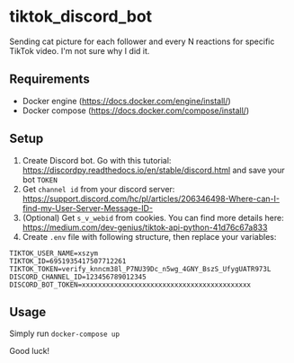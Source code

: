# tiktok_discord_bot
Sending cat picture for each follower and every N reactions for specific TikTok video. I'm not sure why I did it. 

## Requirements
- Docker engine (https://docs.docker.com/engine/install/)
- Docker compose (https://docs.docker.com/compose/install/)

## Setup
1. Create Discord bot. Go with this tutorial: https://discordpy.readthedocs.io/en/stable/discord.html and save your bot `TOKEN`
2. Get `channel id` from your discord server: https://support.discord.com/hc/pl/articles/206346498-Where-can-I-find-my-User-Server-Message-ID-
3. (Optional) Get `s_v_webid` from cookies. You can find more details here: https://medium.com/dev-genius/tiktok-api-python-41d76c67a833
3. Create `.env` file with following structure, then replace your variables:
```
TIKTOK_USER_NAME=xszym
TIKTOK_ID=6951935417507712261
TIKTOK_TOKEN=verify_knncm38l_P7NU39Dc_n5wg_4GNY_BszS_UfygUATR973L
DISCORD_CHANNEL_ID=123456789012345
DISCORD_BOT_TOKEN=xxxxxxxxxxxxxxxxxxxxxxxxxxxxxxxxxxxxxxxxxx
```

## Usage
Simply run `docker-compose up`

Good luck!
